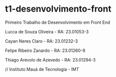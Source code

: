 # t1-desenvolvimento-front
Primeiro Trabalho de Desenvolvimento em Front End 

Lucca de Souza Oliveira - RA: 23.01053-3

Cayan Neres Claro - RA: 23.01232-3

Felipe Ribeiro Zanardo - RA: 23.01260-9

Thiago Arevolo de Azevedo - RA: 23.01294-3

// Instituto Mauá de Tecnologia - IMT
